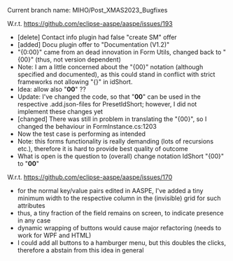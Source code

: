 Current branch name: MIHO/Post_XMAS2023_Bugfixes

W.r.t. https://github.com/eclipse-aaspe/aaspe/issues/193

* [delete] Contact info plugin had false "create SM" offer
* [added] Docu plugin offer to "Documentation (V1.2)"
* "{0:00}" came from an dead innovation in Form Utils,
  changed back to "{00}" (thus, not version dependent)
* Note: I am a little concerned about the "{00}" notation (although specified and documented), as this could stand in conflict with strict frameworks not allowing "{}" in idShort. 
* Idea: allow also "__00__" ??
* Update: I've changed the code, so that "__00__" can be used in the respective .add.json-files for PresetIdShort; however, I did not implement these changes yet
* [changed] There was still in problem in translating the "{00}", so I changed the behaviour in FormInstance.cs:1203
* Now the test case is performing as intended
* Note: this forms functionality is really demanding (lots of recursions etc.), therefore it is hard to provide best quality of outcome
* What is open is the question to (overall) change notation IdShort "{00}" to "__00__"

W.r.t. https://github.com/eclipse-aaspe/aaspe/issues/170

* for the normal key/value pairs edited in AASPE, I've added a tiny minimum width to the respective column in the (invisible) grid for such attributes
* thus, a tiny fraction of the field remains on screen, to indicate presence in any case
* dynamic wrapping of buttons would cause major refactoring (needs to work for WPF and HTML)
* I could add all buttons to a hamburger menu, but this doubles the clicks, therefore a abstain from this idea in general
